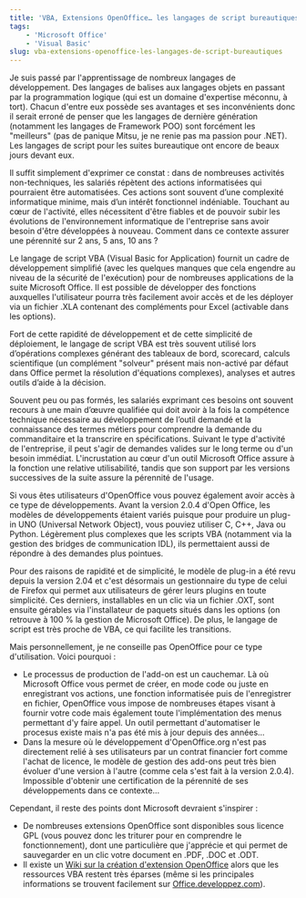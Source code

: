 ```yaml
---
title: 'VBA, Extensions OpenOffice… les langages de script bureautiques'
tags:
    - 'Microsoft Office'
    - 'Visual Basic'
slug: vba-extensions-openoffice-les-langages-de-script-bureautiques
---
```


Je suis passé par l'apprentissage de nombreux langages de développement. Des
langages de balises aux langages objets en passant par la programmation logique
(qui est un domaine d'expertise méconnu, à tort). Chacun d'entre eux possède ses
avantages et ses inconvénients donc il serait erroné de penser que les langages
de dernière génération (notamment les langages de Framework POO) sont forcément
les "meilleurs" (pas de panique Mitsu, je ne renie pas ma passion pour .NET).
Les langages de script pour les suites bureautique ont encore de beaux jours
devant eux.

Il suffit simplement d'exprimer ce constat : dans de nombreuses activités
non-techniques, les salariés répètent des actions informatisées qui pourraient
être automatisées. Ces actions sont souvent d’une complexité informatique
minime, mais d’un intérêt fonctionnel indéniable. Touchant au cœur de
l'activité, elles nécessitent d'être fiables et de pouvoir subir les évolutions
de l'environnement informatique de l'entreprise sans avoir besoin d'être
développées à nouveau. Comment dans ce contexte assurer une pérennité sur 2 ans,
5 ans, 10 ans ?

Le langage de script VBA (Visual Basic for Application) fournit un cadre de
développement simplifié (avec les quelques manques que cela engendre au niveau
de la sécurité de l'exécution) pour de nombreuses applications de la suite
Microsoft Office. Il est possible de développer des fonctions auxquelles
l'utilisateur pourra très facilement avoir accès et de les déployer via un
fichier .XLA contenant des compléments pour Excel (activable dans les options).

Fort de cette rapidité de développement et de cette simplicité de déploiement,
le langage de script VBA est très souvent utilisé lors d’opérations complexes
générant des tableaux de bord, scorecard, calculs scientifique (un complément
"solveur" présent mais non-activé par défaut dans Office permet la résolution
d'équations complexes), analyses et autres outils d’aide à la décision.

Souvent peu ou pas formés, les salariés exprimant ces besoins ont souvent
recours à une main d’œuvre qualifiée qui doit avoir à la fois la compétence
technique nécessaire au développement de l’outil demandé et la connaissance des
termes métiers pour comprendre la demande du commanditaire et la transcrire en
spécifications. Suivant le type d'activité de l'entreprise, il peut s'agir de
demandes valides sur le long terme ou d'un besoin immédiat. L'incrustation au
cœur d'un outil Microsoft Office assure à la fonction une relative
utilisabilité, tandis que son support par les versions successives de la suite
assure la pérennité de l'usage.

Si vous êtes utilisateurs d'OpenOffice vous pouvez également avoir accès à ce
type de développements. Avant la version 2.0.4 d'Open Office, les modèles de
développements étaient variés puisque pour produire un plug-in UNO (Universal
Network Object), vous pouviez utiliser C, C++, Java ou Python. Légèrement plus
complexes que les scripts VBA (notamment via la gestion des bridges de
communication IDL), ils permettaient aussi de répondre à des demandes plus
pointues.

Pour des raisons de rapidité et de simplicité, le modèle de plug-in a été revu
depuis la version 2.04 et c'est désormais un gestionnaire du type de celui de
Firefox qui permet aux utilisateurs de gérer leurs plugins en toute simplicité.
Ces derniers, installables en un clic via un fichier .OXT, sont ensuite gérables
via l'installateur de paquets situés dans les options (on retrouve à 100 % la
gestion de Microsoft Office). De plus, le langage de script est très proche de
VBA, ce qui facilite les transitions.

Mais personnellement, je ne conseille pas OpenOffice pour ce type d'utilisation.
Voici pourquoi :

-   Le processus de production de l'add-on est un cauchemar. Là où Microsoft
    Office vous permet de créer, en mode code ou juste en enregistrant vos
    actions, une fonction informatisée puis de l'enregistrer en fichier,
    OpenOffice vous impose de nombreuses étapes visant à fournir votre code mais
    également toute l'implémentation des menus permettant d'y faire appel. Un
    outil permettant d'automatiser le procesus existe mais n'a pas été mis à
    jour depuis des années…
-   Dans la mesure où le développement d'OpenOffice.org n'est pas directement
    relié à ses utilisateurs par un contrat financier fort comme l'achat de
    licence, le modèle de gestion des add-ons peut très bien évoluer d'une
    version à l'autre (comme cela s'est fait à la version 2.0.4). Impossible
    d'obtenir une certification de la pérennité de ses développements dans ce
    contexte…

Cependant, il reste des points dont Microsoft devraient s'inspirer :

-   De nombreuses extensions OpenOffice sont disponibles sous licence GPL (vous
    pouvez donc les triturer pour en comprendre le fonctionnement), dont une
    particulière que j'apprécie et qui permet de sauvegarder en un clic votre
    document en .PDF, .DOC et .ODT.
-   Il existe un
    [Wiki sur la création d'extension OpenOffice](https://wiki.openoffice.org/wiki/Extensions)
    alors que les ressources VBA restent très éparses (même si les principales
    informations se trouvent facilement sur
    [Office.developpez.com](http://office.developpez.com/)).
